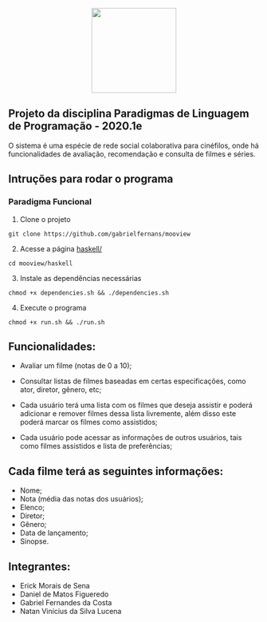 <p align="center">
  <img src="https://i.imgur.com/zcSrwMi.jpg" height="170px"/>
</p>

## Projeto da disciplina Paradigmas de Linguagem de Programação - 2020.1e

O sistema é uma espécie de rede social colaborativa para cinéfilos, onde há funcionalidades de avaliação, recomendação e consulta de filmes e séries.

## Intruções para rodar o programa

### Paradigma Funcional

1. Clone o projeto

```
git clone https://github.com/gabrielfernans/mooview
```

2. Acesse a página [haskell/](./haskell)

```
cd mooview/haskell
```

3. Instale as dependências necessárias

```
chmod +x dependencies.sh && ./dependencies.sh
```

4. Execute o programa

```
chmod +x run.sh && ./run.sh
```

## Funcionalidades:

- Avaliar um filme (notas de 0 a 10);

- Consultar listas de filmes baseadas em certas especificações, como ator, diretor, gênero, etc;

- Cada usuário terá uma lista com os filmes que deseja assistir e poderá adicionar e remover filmes dessa lista livremente, além disso este poderá marcar os filmes como assistidos;

- Cada usuário pode acessar as informações de outros usuários, tais como filmes assistidos e lista de preferências;

## Cada filme terá as seguintes informações:

- Nome;
- Nota (média das notas dos usuários);
- Elenco;
- Diretor;
- Gênero;
- Data de lançamento;
- Sinopse.

## Integrantes:

- Erick Morais de Sena
- Daniel de Matos Figueredo
- Gabriel Fernandes da Costa
- Natan Vinícius da Silva Lucena
